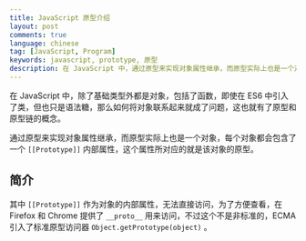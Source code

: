 ```yaml
---
title: JavaScript 原型介绍
layout: post
comments: true
language: chinese
tag: [JavaScript, Program]
keywords: javascript, prototype, 原型
description: 在 JavaScript 中，通过原型来实现对象属性继承，而原型实际上也是一个对象，每个对象都会包含了一个 Prototype 内部属性，这个属性所对应的就是该对象的原型。
---
```


在 JavaScript 中，除了基础类型外都是对象，包括了函数，即使在 ES6 中引入了类，但也只是语法糖，那么如何将对象联系起来就成了问题，这也就有了原型和原型链的概念。

通过原型来实现对象属性继承，而原型实际上也是一个对象，每个对象都会包含了一个 `[[Prototype]]` 内部属性，这个属性所对应的就是该对象的原型。

<!-- more -->

## 简介

其中 `[[Prototype]]` 作为对象的内部属性，无法直接访问，为了方便查看，在 Firefox 和 Chrome 提供了 `__proto__` 用来访问，不过这个不是非标准的，ECMA 引入了标准原型访问器 `Object.getPrototype(object)` 。
